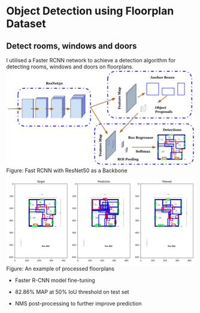 # Object Detection using Floorplan Dataset
## Detect rooms, windows and doors

I utilised a Faster RCNN network to achieve a detection algorithm for detecting rooms, windows and doors on floorplans.
![Model](figs/Fast-RCNN-Rest50.jpg)
Figure: Fast RCNN with ResNet50 as a Backbone

![Model](figs/Processed_floorplan.png)
Figure: An example of processed floorplans

- Faster R-CNN model fine-tuning

- 82.86% MAP at 50% IoU threshold on test set

- NMS post-processing to further improve prediction
